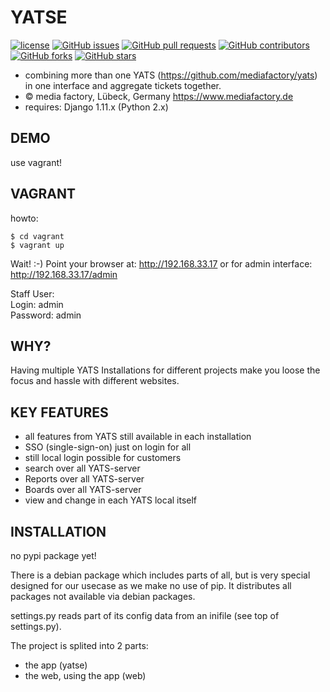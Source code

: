 # YATSE

[![license](https://img.shields.io/github/license/mediafactory/yats.svg)]()
[![GitHub issues](https://img.shields.io/github/issues/mediafactory/yats.svg)]()
[![GitHub pull requests](https://img.shields.io/github/issues-pr/mediafactory/yats.svg)]()
[![GitHub contributors](https://img.shields.io/github/contributors/mediafactory/yats.svg)]()
[![GitHub forks](https://img.shields.io/github/forks/mediafactory/yats.svg?style=social&label=Fork)]()
[![GitHub stars](https://img.shields.io/github/stars/mediafactory/yats.svg?style=social&label=Stars)]()

- combining more than one YATS (https://github.com/mediafactory/yats) in one interface and aggregate tickets together.
- &copy; media factory, Lübeck, Germany https://www.mediafactory.de
- requires: Django 1.11.x (Python 2.x)

DEMO
-----
use vagrant!

VAGRANT
-----
howto:
```
$ cd vagrant
$ vagrant up
```
Wait! :-)
Point your browser at:
http://192.168.33.17
or for admin interface:
http://192.168.33.17/admin

Staff User:  
Login: admin  
Password: admin

WHY?
-----
Having multiple YATS Installations for different projects make you loose the focus and hassle with different websites.

KEY FEATURES
-----
- all features from YATS still available in each installation
- SSO (single-sign-on) just on login for all
- still local login possible for customers
- search over all YATS-server
- Reports over all YATS-server
- Boards over all YATS-server
- view and change in each YATS local itself

INSTALLATION
-----
no pypi package yet!

There is a debian package which includes parts of all, but is very special designed for our usecase as we make no use of pip. It distributes all packages not available via debian packages.

settings.py reads part of its config data from an inifile (see top of settings.py).

The project is splited into 2 parts:
- the app (yatse)
- the web, using the app (web)
